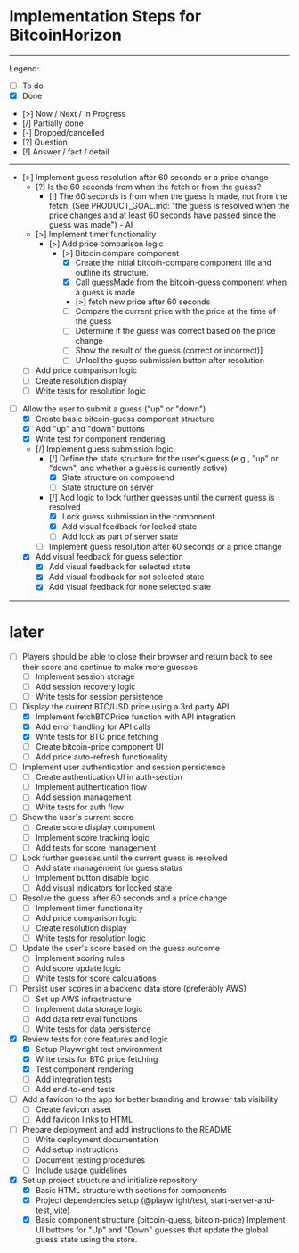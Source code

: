 # Implementation Steps for BitcoinHorizon

---
Legend:

- [ ] To do
- [x] Done
- [>] Now / Next / In Progress
- [/] Partially done
- [-] Dropped/cancelled
- [?] Question
- [!] Answer / fact / detail

---

- [>] Implement guess resolution after 60 seconds or a price change
  - [?] Is the 60 seconds from when the fetch or from the guess?
    - [!] The 60 seconds is from when the guess is made, not from the fetch. (See PRODUCT_GOAL.md: "the guess is
      resolved when the price changes and at least 60 seconds have passed since the guess was made") - AI
  - [>] Implement timer functionality
    - [>] Add price comparison logic
      - [>] Bitcoin compare component
        - [x] Create the initial bitcoin-compare component file and outline its structure.
        - [x] Call guessMade from the bitcoin-guess component when a guess is made
        - [>] fetch new price after 60 seconds
        - [ ] Compare the current price with the price at the time of the guess
        - [ ] Determine if the guess was correct based on the price change
        - [ ] Show the result of the guess (correct or incorrect)]
        - [ ] Unlocl the guess submission button after resolution

  - [ ] Add price comparison logic
  - [ ] Create resolution display
  - [ ] Write tests for resolution logic

- [ ] Allow the user to submit a guess ("up" or "down")
  - [x] Create basic bitcoin-guess component structure
  - [x] Add "up" and "down" buttons
  - [x] Write test for component rendering
  - [/] Implement guess submission logic
    - [/] Define the state structure for the user's guess (e.g., "up" or "down", and whether a guess is currently
      active)
      - [X] State structure on componend
      - [ ] State structure on server
    - [/] Add logic to lock further guesses until the current guess is resolved
      - [x] Lock guess submission in the component
      - [x] Add visual feedback for locked state
      - [ ] Add lock as part of server state
    - [ ] Implement guess resolution after 60 seconds or a price change
  - [x] Add visual feedback for guess selection
    - [x] Add visual feedback for selected state
    - [x] Add visual feedback for not selected state
    - [x] Add visual feedback for none selected state

---

# later

- [ ] Players should be able to close their browser and return back to see their score and continue to make more guesses
  - [ ] Implement session storage
  - [ ] Add session recovery logic
  - [ ] Write tests for session persistence

- [ ] Display the current BTC/USD price using a 3rd party API
  - [x] Implement fetchBTCPrice function with API integration
  - [x] Add error handling for API calls
  - [x] Write tests for BTC price fetching
  - [ ] Create bitcoin-price component UI
  - [ ] Add price auto-refresh functionality

- [ ] Implement user authentication and session persistence
  - [ ] Create authentication UI in auth-section
  - [ ] Implement authentication flow
  - [ ] Add session management
  - [ ] Write tests for auth flow

- [ ] Show the user's current score
  - [ ] Create score display component
  - [ ] Implement score tracking logic
  - [ ] Add tests for score management

- [ ] Lock further guesses until the current guess is resolved
  - [ ] Add state management for guess status
  - [ ] Implement button disable logic
  - [ ] Add visual indicators for locked state

- [ ] Resolve the guess after 60 seconds and a price change
  - [ ] Implement timer functionality
  - [ ] Add price comparison logic
  - [ ] Create resolution display
  - [ ] Write tests for resolution logic

- [ ] Update the user's score based on the guess outcome
  - [ ] Implement scoring rules
  - [ ] Add score update logic
  - [ ] Write tests for score calculations

- [ ] Persist user scores in a backend data store (preferably AWS)
  - [ ] Set up AWS infrastructure
  - [ ] Implement data storage logic
  - [ ] Add data retrieval functions
  - [ ] Write tests for data persistence

- [x] Review tests for core features and logic
  - [x] Setup Playwright test environment
  - [x] Write tests for BTC price fetching
  - [x] Test component rendering
  - [ ] Add integration tests
  - [ ] Add end-to-end tests

- [ ] Add a favicon to the app for better branding and browser tab visibility
  - [ ] Create favicon asset
  - [ ] Add favicon links to HTML

- [ ] Prepare deployment and add instructions to the README
  - [ ] Write deployment documentation
  - [ ] Add setup instructions
  - [ ] Document testing procedures
  - [ ] Include usage guidelines

- [x] Set up project structure and initialize repository
  - [x] Basic HTML structure with sections for components
  - [x] Project dependencies setup (@playwright/test, start-server-and-test, vite)
  - [x] Basic component structure (bitcoin-guess, bitcoin-price)
    Implement UI buttons for "Up" and "Down" guesses that update the global guess state using the store.
